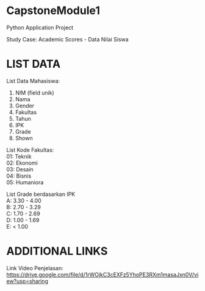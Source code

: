 # CapstoneModule1
Python Application Project

Study Case: Academic Scores - Data Nilai Siswa

LIST DATA
=========
List Data Mahasiswa:
1. NIM (field unik)
2. Nama
3. Gender
4. Fakultas
5. Tahun
6. IPK
7. Grade
8. Shown

List Kode Fakultas:  
01: Teknik  
02: Ekonomi  
03: Desain  
04: Bisnis  
05: Humaniora  

List Grade berdasarkan IPK  
A: 3.30 - 4.00  
B: 2.70 - 3.29  
C: 1.70 - 2.69  
D: 1.00 - 1.69  
E: < 1.00  

ADDITIONAL LINKS
================
Link Video Penjelasan: https://drive.google.com/file/d/1rWOjkC3cEXFz5YhoPE3RXm1masaJxn0V/view?usp=sharing
